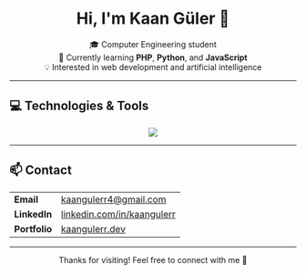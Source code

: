 <h1 align="center">Hi, I'm Kaan Güler 👋</h1>

<p align="center">
  🎓 Computer Engineering student <br>
  🌱 Currently learning <strong>PHP</strong>, <strong>Python</strong>, and <strong>JavaScript</strong> <br>
  💡 Interested in web development and artificial intelligence <br>
</p>

---

## 💻 Technologies & Tools

<div align="center">
  <img src="https://skillicons.dev/icons?i=php,js,python,html,css,mysql" />
</div>

---

## 📫 Contact

<table align="center">
  <tr>
    <td><strong>Email</strong></td>
    <td><a href="mailto:kaangulerr4@gmail.com">kaangulerr4@gmail.com</a></td>
  </tr>
  <tr>
    <td><strong>LinkedIn</strong></td>
    <td><a href="https://linkedin.com/in/kaanguler" target="_blank">linkedin.com/in/kaangulerr</a></td>
  </tr>
  <tr>
    <td><strong>Portfolio</strong></td>
    <td><a href="https://kaangulerr.dev" target="_blank">kaangulerr.dev</a></td>
  </tr>
</table>

---

<p align="center">
  Thanks for visiting! Feel free to connect with me 🤝
</p>
